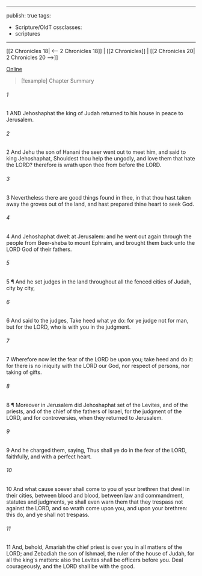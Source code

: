 

---
publish: true
tags:
  - Scripture/OldT
cssclasses:
  - scriptures
---
[[2 Chronicles 18| <-- 2 Chronicles 18]] | [[2 Chronicles]] | [[2 Chronicles 20| 2 Chronicles 20 -->]]

[Online](https://churchofjesuschrist.org/study/scriptures/ot/2-chr/19?lang=eng)

>[!example] Chapter Summary
>
###### 1
1 AND Jehoshaphat the king of Judah returned to his house in peace to Jerusalem.
###### 2
2 And Jehu the son of Hanani the seer went out to meet him, and said to king Jehoshaphat, Shouldest thou help the ungodly, and love them that hate the LORD?  therefore is wrath upon thee from before the LORD.
###### 3
3 Nevertheless there are good things found in thee, in that thou hast taken away the groves out of the land, and hast prepared thine heart to seek God.
###### 4
4 And Jehoshaphat dwelt at Jerusalem: and he went out again through the people from Beer-sheba to mount Ephraim, and brought them back unto the LORD God of their fathers.
###### 5
5 ¶ And he set judges in the land throughout all the fenced cities of Judah, city by city,
###### 6
6 And said to the judges, Take heed what ye do: for ye judge not for man, but for the LORD, who is with you in the judgment.
###### 7
7 Wherefore now let the fear of the LORD be upon you; take heed and do it: for there is no iniquity with the LORD our God, nor respect of persons, nor taking of gifts.
###### 8
8 ¶ Moreover in Jerusalem did Jehoshaphat set of the Levites, and of the priests, and of the chief of the fathers of Israel, for the judgment of the LORD, and for controversies, when they returned to Jerusalem.
###### 9
9 And he charged them, saying, Thus shall ye do in the fear of the LORD, faithfully, and with a perfect heart.
###### 10
10 And what cause soever shall come to you of your brethren that dwell in their cities, between blood and blood, between law and commandment, statutes and judgments, ye shall even warn them that they trespass not against the LORD, and so wrath come upon you, and upon your brethren: this do, and ye shall not trespass.
###### 11
11 And, behold, Amariah the chief priest is over you in all matters of the LORD; and Zebadiah the son of Ishmael, the ruler of the house of Judah, for all the king's matters: also the Levites shall be officers before you.  Deal courageously, and the LORD shall be with the good.



